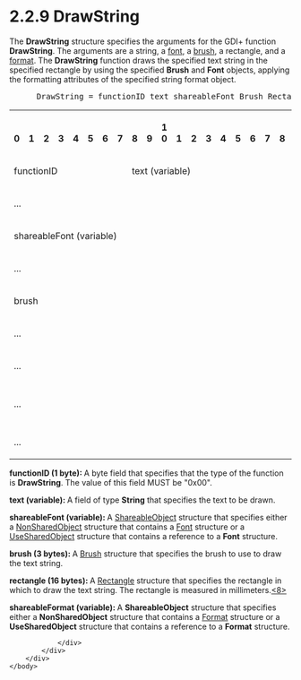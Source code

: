 <html dir="LTR" xmlns:mshelp="http://msdn.microsoft.com/mshelp" xmlns:ddue="http://ddue.schemas.microsoft.com/authoring/2003/5" xmlns:xlink="http://www.w3.org/1999/xlink" xmlns:tool="http://www.microsoft.com/tooltip">
    <head>
        <meta http-equiv="Content-Type" content="text/html; CHARSET=utf-8"></meta>
        <meta name="save" content="history"></meta>
        <title>2.2.9 DrawString</title>
        <xml>
            <mshelp:toctitle title="2.2.9 DrawString"></mshelp:toctitle>
            <mshelp:rltitle title="[MS-RGDI]: DrawString"></mshelp:rltitle>
            <mshelp:keyword index="A" term="0b5f755c-8307-49f0-b612-3b3d7ded7bd7"></mshelp:keyword>
            <mshelp:attr name="DCSext.ContentType" value="open specification"></mshelp:attr>
            <mshelp:attr name="AssetID" value="0b5f755c-8307-49f0-b612-3b3d7ded7bd7"></mshelp:attr>
            <mshelp:attr name="TopicType" value="kbRef"></mshelp:attr>
            <mshelp:attr name="DCSext.Title" value="[MS-RGDI]: DrawString" />
        </xml>
    </head>
    <body>
        <div id="header">
            <h1 class="heading">2.2.9 DrawString</h1>
        </div>
        <div id="mainSection">
            <div id="mainBody">
                <div id="allHistory" class="saveHistory"></div>
                <div id="sectionSection0" class="section" name="collapseableSection">
                    

<p>The <b>DrawString</b> structure specifies the arguments for
the GDI+ function <b>DrawString</b>. The arguments are a string, a <a href="557e6223-9107-4be3-9f7c-b83beb5d16fc.html#gt_f8aa3f46-99d1-49bb-858f-b4bfa546c1c2">font</a>, a <a href="557e6223-9107-4be3-9f7c-b83beb5d16fc.html#gt_651044e0-b864-4fdb-aba6-f4cd25b0b3c8">brush</a>, a rectangle, and a <a href="557e6223-9107-4be3-9f7c-b83beb5d16fc.html#gt_ea22e521-1a4e-4ceb-8d64-f65fa6d0e63b">format</a>. The <b>DrawString</b>
function draws the specified text string in the specified rectangle by using
the specified <b>Brush</b> and <b>Font</b> objects, applying the formatting
attributes of the specified string format object.</p>

<dl>
<dd>
<div><pre> DrawString = functionID text shareableFont Brush Rectangle shareableFormat
</pre></div>
</dd></dl>

<table>
 <tr>
  <th><p><br>0</p></th>
  <th><p><br>1</p></th>
  <th><p><br>2</p></th>
  <th><p><br>3</p></th>
  <th><p><br>4</p></th>
  <th><p><br>5</p></th>
  <th><p><br>6</p></th>
  <th><p><br>7</p></th>
  <th><p><br>8</p></th>
  <th><p><br>9</p></th>
  <th><p>1<br>0</p></th>
  <th><p><br>1</p></th>
  <th><p><br>2</p></th>
  <th><p><br>3</p></th>
  <th><p><br>4</p></th>
  <th><p><br>5</p></th>
  <th><p><br>6</p></th>
  <th><p><br>7</p></th>
  <th><p><br>8</p></th>
  <th><p><br>9</p></th>
  <th><p>2<br>0</p></th>
  <th><p><br>1</p></th>
  <th><p><br>2</p></th>
  <th><p><br>3</p></th>
  <th><p><br>4</p></th>
  <th><p><br>5</p></th>
  <th><p><br>6</p></th>
  <th><p><br>7</p></th>
  <th><p><br>8</p></th>
  <th><p><br>9</p></th>
  <th><p>3<br>0</p></th>
  <th><p><br>1</p></th>
 </tr>
 <tr>
  <td colspan="8">
  <p>functionID</p>
  </td>
  <td colspan="24">
  <p>text
  (variable)</p>
  </td>
 </tr>
 <tr>
  <td colspan="32">
  <p>...</p>
  </td>
 </tr>
 <tr>
  <td colspan="32">
  <p>shareableFont
  (variable)</p>
  </td>
 </tr>
 <tr>
  <td colspan="32">
  <p>...</p>
  </td>
 </tr>
 <tr>
  <td colspan="24">
  <p>brush</p>
  </td>
  <td colspan="8">
  <p>rectangle
  (16 bytes)</p>
  </td>
 </tr>
 <tr>
  <td colspan="32">
  <p>...</p>
  </td>
 </tr>
 <tr>
  <td colspan="32">
  <p>...</p>
  </td>
 </tr>
 <tr>
  <td colspan="24">
  <p>...</p>
  </td>
  <td colspan="8">
  <p>shareableFormat
  (variable)</p>
  </td>
 </tr>
 <tr>
  <td colspan="32">
  <p>...</p>
  </td>
 </tr>
</table>

<p><b>functionID (1 byte): </b>A byte field that
specifies that the type of the function is <b>DrawString</b>. The value of this
field MUST be &quot;0x00&quot;.</p>

<p><b>text (variable): </b>A field of type <b>String</b>
that specifies the text to be drawn.</p>

<p><b>shareableFont (variable): </b>A <a href="55aa3259-66cd-4c39-9102-e056659e5a9a.html">ShareableObject</a> structure
that specifies either a <a href="dfc153fe-8b8a-4e7f-af5f-e5c6dd3ec23c.html">NonSharedObject</a>
structure that contains a <a href="ebbd0c06-4c68-4335-897e-577737d21387.html">Font</a>
structure or a <a href="6778305a-bfce-465d-a67b-2e3836e466ef.html">UseSharedObject</a>
structure that contains a reference to a <b>Font</b> structure.</p>

<p><b>brush (3 bytes): </b>A <a href="d39190c6-1daa-4c4c-a641-685816e751a4.html">Brush</a> structure that
specifies the brush to use to draw the text string.</p>

<p><b>rectangle (16 bytes): </b>A <a href="f5178e90-f654-4dd5-a3c8-474475c848be.html">Rectangle</a> structure that
specifies the rectangle in which to draw the text string. The rectangle is
measured in millimeters.<a id="Appendix_A_Target_8"></a><a href="5f16d945-e8a0-4cc3-9547-1c8f3e568219.html#Appendix_A_8" aria-label="Product behavior note 8">&lt;8&gt;</a></p>

<p><b>shareableFormat (variable): </b>A <b>ShareableObject</b>
structure that specifies either a <b>NonSharedObject</b> structure that
contains a <a href="e00f31f3-41c5-47e7-a902-d2e533892727.html">Format</a>
structure or a <b>UseSharedObject</b> structure that contains a reference to a <b>Format</b>
structure.</p>


                </div>
            </div>
        </div>
    </body>
</html>